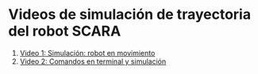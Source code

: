 # Videos de simulación de trayectoria del robot SCARA

1. [Video 1: Simulación: robot en movimiento](https://youtu.be/-gEnEOQBczg?si=ugctkFWTI8z1adBb)
2. [Video 2: Comandos en terminal y simulación](https://youtu.be/tAZdo_nni7E?si=Pi4QZgBccNb1nzow)
